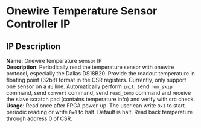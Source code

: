 # Onewire Temperature Sensor Controller IP

## IP Description

**Name**: Onewire temperature sensor IP  
**Description**: Periodically read the temperature sensor with onewire protocol, especially the Dallas DS18B20. Provide the readout temperature in floating point (32bit) format in the CSR registers. Currently, only support one sensor on a `dq` line. Automatically perform `init`, send `rom_skip` command, send `convert` command, send `read_temp` command and receive the slave scratch pad (contains temperature info) and verify with crc check.   
**Usage**: Read once after FPGA power-up. The user can write `0x1` to start periodic reading or write `0x0` to halt. Default is halt. Read back temperature through address 0 of CSR.   

